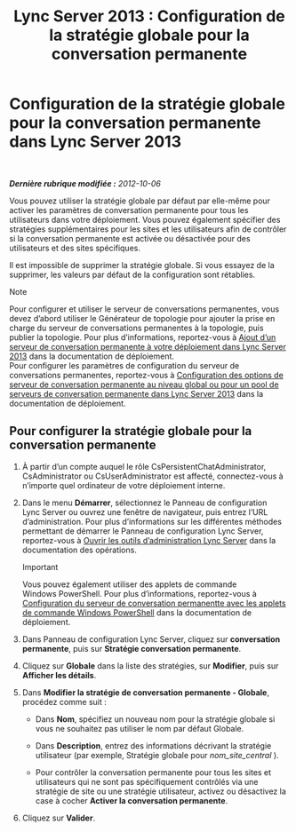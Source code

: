 ﻿---
title: 'Lync Server 2013 : Configuration de la stratégie globale pour la conversation permanente'
TOCTitle: Configuration de la stratégie globale pour la conversation permanente
ms:assetid: 6176eb5c-19de-4c07-bcc0-2e38f8965966
ms:mtpsurl: https://technet.microsoft.com/fr-fr/library/JJ204951(v=OCS.15)
ms:contentKeyID: 49297388
ms.date: 05/20/2016
mtps_version: v=OCS.15
ms.translationtype: HT
---

# Configuration de la stratégie globale pour la conversation permanente dans Lync Server 2013

 

_**Dernière rubrique modifiée :** 2012-10-06_

Vous pouvez utiliser la stratégie globale par défaut par elle-même pour activer les paramètres de conversation permanente pour tous les utilisateurs dans votre déploiement. Vous pouvez également spécifier des stratégies supplémentaires pour les sites et les utilisateurs afin de contrôler si la conversation permanente est activée ou désactivée pour des utilisateurs et des sites spécifiques.

Il est impossible de supprimer la stratégie globale. Si vous essayez de la supprimer, les valeurs par défaut de la configuration sont rétablies.

> [!NOTE]  
> Pour configurer et utiliser le serveur de conversations permanentes, vous devez d’abord utiliser le Générateur de topologie pour ajouter la prise en charge du serveur de conversations permanentes à la topologie, puis publier la topologie. Pour plus d’informations, reportez-vous à <a href="lync-server-2013-adding-persistent-chat-server-to-your-deployment.md">Ajout d’un serveur de conversation permanente à votre déploiement dans Lync Server 2013</a> dans la documentation de déploiement.<br />
Pour configurer les paramètres de configuration du serveur de conversations permanentes, reportez-vous à <a href="lync-server-2013-configure-persistent-chat-server-options-globally-or-for-persistent-chat-server-pool.md">Configuration des options de serveur de conversation permanente au niveau global ou pour un pool de serveurs de conversation permanente dans Lync Server 2013</a> dans la documentation de déploiement.

## Pour configurer la stratégie globale pour la conversation permanente

1.  À partir d’un compte auquel le rôle CsPersistentChatAdministrator, CsAdministrator ou CsUserAdministrator est affecté, connectez-vous à n’importe quel ordinateur de votre déploiement interne.

2.  Dans le menu **Démarrer**, sélectionnez le Panneau de configuration Lync Server ou ouvrez une fenêtre de navigateur, puis entrez l’URL d’administration. Pour plus d’informations sur les différentes méthodes permettant de démarrer le Panneau de configuration Lync Server, reportez-vous à [Ouvrir les outils d’administration Lync Server](lync-server-2013-open-lync-server-administrative-tools.md) dans la documentation des opérations.
    
    > [!IMPORTANT]  
    > Vous pouvez également utiliser des applets de commande Windows PowerShell. Pour plus d’informations, reportez-vous à <a href="configuring-persistent-chat-server-by-using-windows-powershell-cmdlets.md">Configuration du serveur de conversation permanentte avec les applets de commande Windows PowerShell</a> dans la documentation de déploiement.

3.  Dans Panneau de configuration Lync Server, cliquez sur **conversation permanente**, puis sur **Stratégie conversation permanente**.

4.  Cliquez sur **Globale** dans la liste des stratégies, sur **Modifier**, puis sur **Afficher les détails**.

5.  Dans **Modifier la stratégie de conversation permanente - Globale**, procédez comme suit :
    
      - Dans **Nom**, spécifiez un nouveau nom pour la stratégie globale si vous ne souhaitez pas utiliser le nom par défaut Globale.
    
      - Dans **Description**, entrez des informations décrivant la stratégie utilisateur (par exemple, Stratégie globale pour *nom\_site\_central* ).
    
      - Pour contrôler la conversation permanente pour tous les sites et utilisateurs qui ne sont pas spécifiquement contrôlés via une stratégie de site ou une stratégie utilisateur, activez ou désactivez la case à cocher **Activer la conversation permanente**.

6.  Cliquez sur **Valider**.

